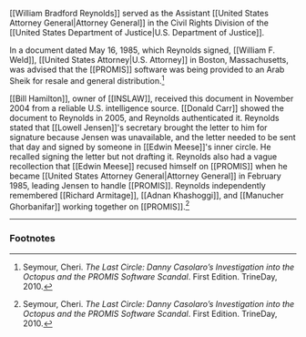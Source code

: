 [[William Bradford Reynolds]] served as the Assistant [[United States Attorney General|Attorney General]] in the Civil Rights Division of the [[United States Department of Justice|U.S. Department of Justice]]. 

In a document dated May 16, 1985, which Reynolds signed, [[William F. Weld]], [[United States Attorney|U.S. Attorney]] in Boston, Massachusetts, was advised that the [[PROMIS]] software was being provided to an Arab Sheik for resale and general distribution.[^1]

[[Bill Hamilton]], owner of [[INSLAW]], received this document in November 2004 from a reliable U.S. intelligence source. [[Donald Carr]] showed the document to Reynolds in 2005, and Reynolds authenticated it. Reynolds stated that [[Lowell Jensen]]'s secretary brought the letter to him for signature because Jensen was unavailable, and the letter needed to be sent that day and signed by someone in [[Edwin Meese]]'s inner circle. He recalled signing the letter but not drafting it. Reynolds also had a vague recollection that [[Edwin Meese]] recused himself on [[PROMIS]] when he became [[United States Attorney General|Attorney General]] in February 1985, leading Jensen to handle [[PROMIS]]. Reynolds independently remembered [[Richard Armitage]], [[Adnan Khashoggi]], and [[Manucher Ghorbanifar]] working together on [[PROMIS]].[^1]

---
### Footnotes

[^1]: Seymour, Cheri. *The Last Circle: Danny Casolaro’s Investigation into the Octopus and the PROMIS Software Scandal*. First Edition. TrineDay, 2010.